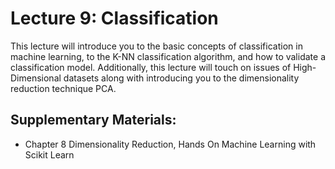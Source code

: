# Lecture 9: Classification

This lecture will introduce you to the basic concepts of classification in machine learning, to the K-NN classification algorithm, and how to validate a classification model. Additionally, this lecture will touch on issues of High-Dimensional datasets along with introducing you to the dimensionality reduction technique PCA.

## Supplementary Materials:
- Chapter 8 Dimensionality Reduction, Hands On Machine Learning with Scikit Learn